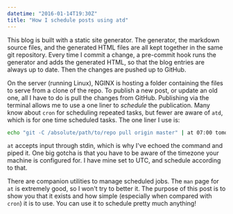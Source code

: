 ```yaml
---
datetime: "2016-01-14T19:30Z"
title: "How I schedule posts using atd"
---
```

This blog is built with a static site generator. The generator, the markdown source files, and the
generated HTML files are all kept together in the same git repository. Every time I commit a change,
a pre-commit hook runs the generator and adds the generated HTML, so that the blog entries are
always up to date. Then the changes are pushed up to GitHub.

On the server (running Linux), NGINX is hosting a folder containing the files to serve from a clone
of the repo. To publish a new post, or update an old one, all I have to do is pull the changes from
GitHub. Publishing via the terminal allows me to use a one liner to _schedule_ the publication.
Many know about `cron` for scheduling repeated tasks, but fewer are aware of `atd`, which is for one
time scheduled tasks. The one liner I use is:

```bash
echo "git -C /absolute/path/to/repo pull origin master" | at 07:00 tomorrow
```

`at` accepts input through stdin, which is why I've echoed the command and piped it. One big
gotcha is that you have to be aware of the timezone your machine is configured for. I have mine set
to UTC, and schedule according to that.

There are companion utilities to manage scheduled jobs. The `man` page for `at` is extremely good,
so I won't try to better it. The purpose of this post is to show you that it exists and how simple
(especially when compared with `cron`) it is to use. You can use it to schedule pretty much
anything!
